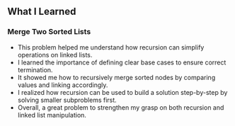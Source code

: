 ## What I Learned

### Merge Two Sorted Lists
- This problem helped me understand how recursion can simplify operations on linked lists.
- I learned the importance of defining clear base cases to ensure correct termination.
- It showed me how to recursively merge sorted nodes by comparing values and linking accordingly.
- I realized how recursion can be used to build a solution step-by-step by solving smaller subproblems first.
- Overall, a great problem to strengthen my grasp on both recursion and linked list manipulation.
